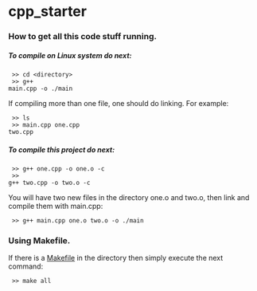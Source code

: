 # cpp_starter

### How to get all this code stuff running.

##### To compile on Linux system do next:</br>

<code> >> cd \<directory> </code><br/>
<code> >> g++ main.cpp -o ./main </code></br>

If compiling more than one file, one should do linking.
For example:

<code> >> ls </code><br/>
<code> >> main.cpp  one.cpp  two.cpp </code>

##### To compile this project do next:

<code> >> g++ one.cpp -o one.o -c </code><br/>
<code> >> g++ two.cpp -o two.o -c </code><br/>

 You will have two new files in the directory one.o and two.o,
 then link  and compile them with main.cpp:

<code> >> g++ main.cpp one.o  two.o -o ./main </code>

### Using Makefile.

If there is a [Makefile](https://www.gnu.org/software/make/manual/make.html) in the directory then simply execute the next command:

<code> >> make all </code>

